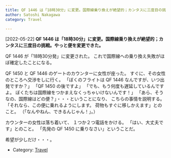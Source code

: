 ```yaml
---
title: QF 1446 は「18時30分」に変更。国際線乗り換えが絶望的；カンタスに三度目の挑戦。やっと便を変更できた。
author: Satoshi Nakagawa
category: Travel

---
```


[2022-05-22] **QF 1446 は「18時30分」に変更。国際線乗り換えが絶望的；カンタスに三度目の挑戦。やっと便を変更できた。** 

 QF 1446 が「18時30分発」に変更された。
これで国際線への乗り換え失敗がほぼ確定したことになる。

 QF 1450 と QF 1446 のゲートのカウンターに女性が座った。
すぐに、その女性のところへ交渉をしに行く。
「ぼくのフライトは QF 1446 なんですが、いつ出発ですか？」
「QF 1450 の後ですよ」
「でも、もう何度も遅延しているんですよ。
ぼくたちは国際線をつかまえなくっちゃいけないんです！」
「あら、そうなの、国際線はどの便？」・・・ということになり、
こちらの事情を説明する。
「それなら、この便に乗れるようにします。
荷物もすぐに移しかえます」とのこと。
（「なんやねん、できるんじゃん！」。）

 カウンターの女性は落ち着いて、
１つか２つ電話をかける。
「はい、大丈夫です」とのこと。
「先発の QF 1450 に乗りなさい」ということだ。

 希望が少しだけ・・・。

- Category: [Travel](https://merapano.github.io/categories.html#Travel)

